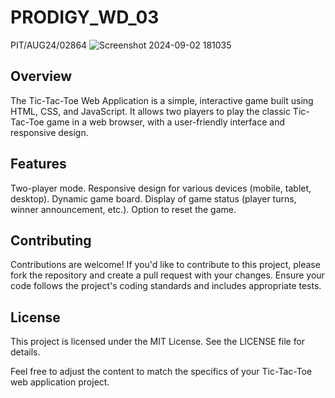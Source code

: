 # PRODIGY_WD_03
PIT/AUG24/02864
![Screenshot 2024-09-02 181035](https://github.com/user-attachments/assets/8c3eff3b-ca1b-41bd-a041-a46a836f871a)
## Overview
The Tic-Tac-Toe Web Application is a simple, interactive game built using HTML, CSS, and JavaScript. It allows two players to play the classic Tic-Tac-Toe game in a web browser, with a user-friendly interface and responsive design.

## Features
Two-player mode. Responsive design for various devices (mobile, tablet, desktop). Dynamic game board. Display of game status (player turns, winner announcement, etc.). Option to reset the game.

## Contributing
Contributions are welcome! If you'd like to contribute to this project, please fork the repository and create a pull request with your changes. Ensure your code follows the project's coding standards and includes appropriate tests.

## License
This project is licensed under the MIT License. See the LICENSE file for details.

Feel free to adjust the content to match the specifics of your Tic-Tac-Toe web application project.
